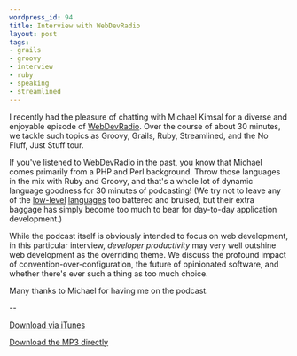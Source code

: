```yaml
---
wordpress_id: 94
title: Interview with WebDevRadio
layout: post
tags:
- grails
- groovy
- interview
- ruby
- speaking
- streamlined
---
```

I recently had the pleasure of chatting with Michael Kimsal for a diverse and enjoyable episode of [WebDevRadio](http://webdevradio.com/index.php?id=55 "WebDevRadio Podcast - News, views and issues for the web developer").  Over the course of about 30 minutes, we tackle such topics as Groovy, Grails, Ruby, Streamlined, and the No Fluff, Just Stuff tour.  

If you've listened to WebDevRadio in the past, you know that Michael comes primarily from a PHP and Perl background.  Throw those languages in the mix with Ruby and Groovy, and that's a whole lot of dynamic language goodness for 30 minutes of podcasting!  (We try not to leave any of the [low-level](http://en.wikipedia.org/wiki/Java_%28programming_language%29 "Java") [languages](http://en.wikipedia.org/wiki/C%2B%2B "C++") too battered and bruised, but their extra baggage has simply become too much to bear for day-to-day application development.)

While the podcast itself is obviously intended to focus on web development, in this particular interview, *developer productivity* may very well outshine web development as the overriding theme.  We discuss the profound impact of convention-over-configuration, the future of opinionated software, and whether there's ever such a thing as too much choice.  

Many thanks to Michael for having me on the podcast.

--

[Download via iTunes](http://phobos.apple.com/WebObjects/MZStore.woa/wa/viewPodcast?id=120927443&s=143441&i=18869205)

[Download the MP3 directly](http://webdevradio.com/audio/podcast-webdevradio-2007-09-08-41652.mp3)
